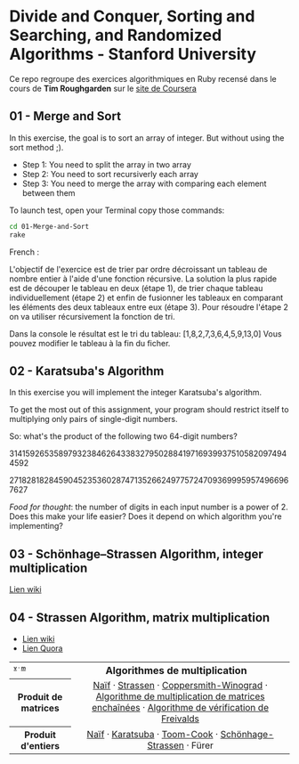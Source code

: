 # Divide and Conquer, Sorting and Searching, and Randomized Algorithms - Stanford University

Ce repo regroupe des exercices algorithmiques en Ruby recensé dans le cours de **Tim Roughgarden** sur le [site de Coursera](https://www.coursera.org/learn/algorithms-divide-conquer)

## 01 - Merge and Sort

In this exercise, the goal is to sort an array of integer. But without using the sort method ;).

* Step 1: You need to split the array in two array
* Step 2: You need to sort recursiverly each array
* Step 3: You need to merge the array with comparing each element between them

To launch test, open your Terminal copy those commands:

```bash
cd 01-Merge-and-Sort
rake
```

French :

L'objectif de l'exercice est de trier par ordre décroissant un tableau de nombre entier à l'aide d'une fonction récursive. La solution la plus rapide est de découper le tableau en deux (étape 1), de trier chaque tableau individuellement (étape 2) et enfin de fusionner les tableaux en comparant les éléments des deux tableaux entre eux (étape 3). Pour résoudre l'étape 2 on va utiliser récursivement la fonction de tri.

Dans la console le résultat est le tri du tableau: [1,8,2,7,3,6,4,5,9,13,0]
Vous pouvez modifier le tableau à la fin du ficher.

## 02 - Karatsuba's Algorithm

In this exercise you will implement the integer Karatsuba's algorithm.

To get the most out of this assignment, your program should restrict itself to multiplying only pairs of single-digit numbers.

So: what's the product of the following two 64-digit numbers?

3141592653589793238462643383279502884197169399375105820974944592

2718281828459045235360287471352662497757247093699959574966967627

*Food for thought*: the number of digits in each input number is a power of 2. Does this make your life easier? Does it depend on which algorithm you're implementing?

## 03 - Schönhage–Strassen Algorithm, integer multiplication

[Lien wiki](https://en.wikipedia.org/wiki/Sch%C3%B6nhage%E2%80%93Strassen_algorithm)

## 04 - Strassen Algorithm, matrix multiplication

* [Lien wiki](https://fr.wikipedia.org/wiki/Algorithme_de_Strassen)
* [Lien Quora](https://www.quora.com/What-is-the-most-interesting-algorithm)

<table class="navbox collapsible noprint autocollapse" data-autocollapse-group="palette" style="">
<tbody><tr><th class="navbox-title" colspan="2" style=""><div style="float:left; width:6em; text-align:left"><div class="noprint plainlinksneverexpand nowrap tnavbar" style="background-color:transparent; padding:0; font-size:xx-small; color:#000000;"><a href="/wiki/Mod%C3%A8le:Palette_Multiplication" title="Modèle:Palette Multiplication"><abbr class="abbr" title="Voir ce modèle.">v</abbr></a>&#160;· <a class="external text" href="//fr.wikipedia.org/w/index.php?title=Mod%C3%A8le:Palette_Multiplication&amp;action=edit"><abbr class="abbr" title="Modifier ce modèle. Merci de prévisualiser avant de sauvegarder.">m</abbr></a></div></div><span style="font-size:110%">Algorithmes de multiplication</span></th>
</tr>  <tr>
<th class="navbox-group" style="">Produit de matrices</th>
<td class="navbox-list" style="text-align:center;;"><style data-mw-deduplicate="TemplateStyles:r150514359">.mw-parser-output .sep-liste{font-weight:bold}</style><span class="nowrap"><a href="/wiki/Produit_matriciel" title="Produit matriciel">Naïf</a></span>&#160;<span class="sep-liste">·</span> <span class="nowrap"><a href="/wiki/Algorithme_de_Strassen" title="Algorithme de Strassen">Strassen</a></span>&#160;<span class="sep-liste">·</span> <span class="nowrap"><a href="/wiki/Algorithme_de_Coppersmith-Winograd" title="Algorithme de Coppersmith-Winograd">Coppersmith-Winograd</a></span>&#160;<span class="sep-liste">·</span> <span class="nowrap"><a href="/wiki/Algorithme_de_multiplication_de_matrices_encha%C3%AEn%C3%A9es" class="mw-redirect" title="Algorithme de multiplication de matrices enchaînées">Algorithme de multiplication de matrices enchaînées</a></span>&#160;<span class="sep-liste">·</span> <span class="nowrap"><a href="/wiki/Algorithme_de_Freivalds" title="Algorithme de Freivalds">Algorithme de vérification de Freivalds</a></span></td>
</tr> <tr>
<th class="navbox-group" style="">Produit d'entiers</th>
<td class="navbox-list navbox-even" style="text-align:center;;"><link rel="mw-deduplicated-inline-style" href="mw-data:TemplateStyles:r150514359"/><span class="nowrap"><a href="/wiki/Algorithme_de_multiplication" title="Algorithme de multiplication">Naïf</a></span>&#160;<span class="sep-liste">·</span> <span class="nowrap"><a href="/wiki/Algorithme_de_Karatsuba" title="Algorithme de Karatsuba">Karatsuba</a></span>&#160;<span class="sep-liste">·</span> <span class="nowrap"><a href="/wiki/Algorithme_Toom-Cook" title="Algorithme Toom-Cook">Toom-Cook</a></span>&#160;<span class="sep-liste">·</span> <span class="nowrap"><a href="/wiki/Algorithme_de_Sch%C3%B6nhage-Strassen" title="Algorithme de Schönhage-Strassen">Schönhage-Strassen</a></span>&#160;<span class="sep-liste">·</span> <span class="nowrap"><a class="mw-selflink selflink">Fürer</a></span></td>
</tr>                             </tbody></table>
